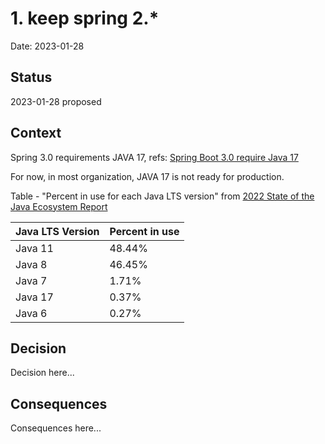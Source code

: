 # 1. keep spring 2.*

Date: 2023-01-28

## Status

2023-01-28 proposed

## Context

Spring 3.0 requirements JAVA 17,
refs: [Spring Boot 3.0 require Java 17](https://spring.io/blog/2022/05/24/preparing-for-spring-boot-3-0)

For now, in most organization, JAVA 17 is not ready for production.

Table - "Percent in use for each Java LTS version" from [2022 State of the Java Ecosystem Report](https://newrelic.com/resources/report/2022-state-of-java-ecosystem)

| Java LTS Version | Percent in use |
|------------------|----------------|
| Java 11          | 48.44%         |
| Java 8           | 46.45%         |
| Java 7           | 1.71%          |
| Java 17          | 0.37%          |
| Java 6           | 0.27%          |

## Decision

Decision here...

## Consequences

Consequences here...
